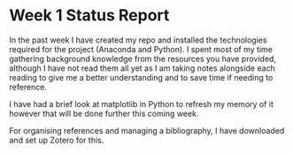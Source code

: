 # Week 1 Status Report

In the past week I have created my repo and installed the technologies required for the project (Anaconda and Python). I spent most of my time gathering background knowledge from the resources you have provided, although I have not read them all yet as I am taking notes alongside each reading to give me a better understanding and to save time if needing to reference.

I have had a brief look at matplotlib in Python to refresh my memory of it however that will be done further this coming week.

For organising references and managing a bibliography, I have downloaded and set up Zotero for this.

